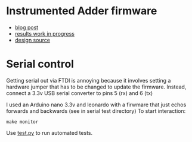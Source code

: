 # Instrumented Adder firmware

* [blog post](https://www.zerotoasiccourse.com/post/instrumenting-hardware-adders/)
* [results work in progress](https://docs.google.com/spreadsheets/d/1Bbo3fCbdY8g8DCxA7gg_Ctp8o8-8-lEE8ZSWUY6hakA/edit#gid=0)
* [design source](https://github.com/mattvenn/instrumented_adder)

# Serial control

Getting serial out via FTDI is annoying because it involves setting a hardware jumper that has to be changed to update the firmware.
Instead, connect a 3.3v USB serial converter to pins 5 (rx) and 6 (tx)

I used an Arduino nano 3.3v and leonardo with a firwmare that just echos forwards and backwards (see in serial test directory)
To start interaction:

    make monitor

Use [test.py](test.py) to run automated tests.
